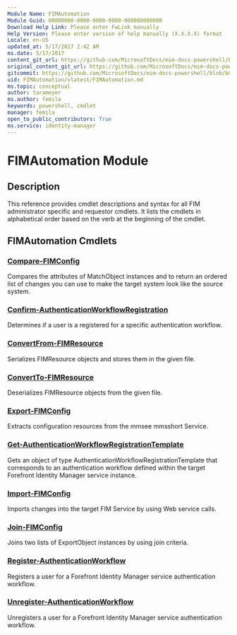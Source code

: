 ```yaml
---
Module Name: FIMAutomation
Module Guid: 00000000-0000-0000-0000-000000000000
Download Help Link: Please enter FwLink manually
Help Version: Please enter version of help manually (X.X.X.X) format
Locale: en-US
updated_at: 5/17/2017 2:42 AM
ms.date: 5/17/2017
content_git_url: https://github.com/MicrosoftDocs/mim-docs-powershell/blob/master/mim-cmdlets/FIMAutomation/vlatest/FIMAutomation.md
original_content_git_url: https://github.com/MicrosoftDocs/mim-docs-powershell/blob/master/mim-cmdlets/FIMAutomation/vlatest/FIMAutomation.md
gitcommit: https://github.com/MicrosoftDocs/mim-docs-powershell/blob/b087c1fa22e293ca887d71e98791a50333e0c2ab/mim-cmdlets/FIMAutomation/vlatest/FIMAutomation.md
uid: FIMAutomation/vlatest/FIMAutomation.md
ms.topic: conceptual
author: tarameyer
ms.author: femila
keywords: powershell, cmdlet
manager: femila
open_to_public_contributors: True
ms.service: identity-manager
---
```


# FIMAutomation Module
## Description
This reference provides cmdlet descriptions and syntax for all FIM administrator specific and requestor cmdlets. It lists the cmdlets in alphabetical order based on the verb at the beginning of the cmdlet.

## FIMAutomation Cmdlets
### [Compare-FIMConfig](Compare-FIMConfig.md)
Compares the attributes of MatchObject instances and to return an ordered list of changes you can use to make the target system look like the source system.

### [Confirm-AuthenticationWorkflowRegistration](Confirm-AuthenticationWorkflowRegistration.md)
Determines if a user is a registered for a specific authentication workflow.

### [ConvertFrom-FIMResource](ConvertFrom-FIMResource.md)
Serializes FIMResource objects and stores them in the given file.

### [ConvertTo-FIMResource](ConvertTo-FIMResource.md)
Deserializes FIMResource objects from the given file.

### [Export-FIMConfig](Export-FIMConfig.md)
Extracts configuration resources from the mmsee mmsshort Service.

### [Get-AuthenticationWorkflowRegistrationTemplate](Get-AuthenticationWorkflowRegistrationTemplate.md)
Gets an object of type AuthenticationWorkflowRegistrationTemplate that corresponds to an authentication workflow defined within the target Forefront Identity Manager service instance.

### [Import-FIMConfig](Import-FIMConfig.md)
Imports changes into the target FIM Service by using Web service calls.

### [Join-FIMConfig](Join-FIMConfig.md)
Joins two lists of ExportObject instances by using join criteria.

### [Register-AuthenticationWorkflow](Register-AuthenticationWorkflow.md)
Registers a user for a Forefront Identity Manager service authentication workflow.

### [Unregister-AuthenticationWorkflow](Unregister-AuthenticationWorkflow.md)
Unregisters a user for a Forefront Identity Manager service authentication workflow.
